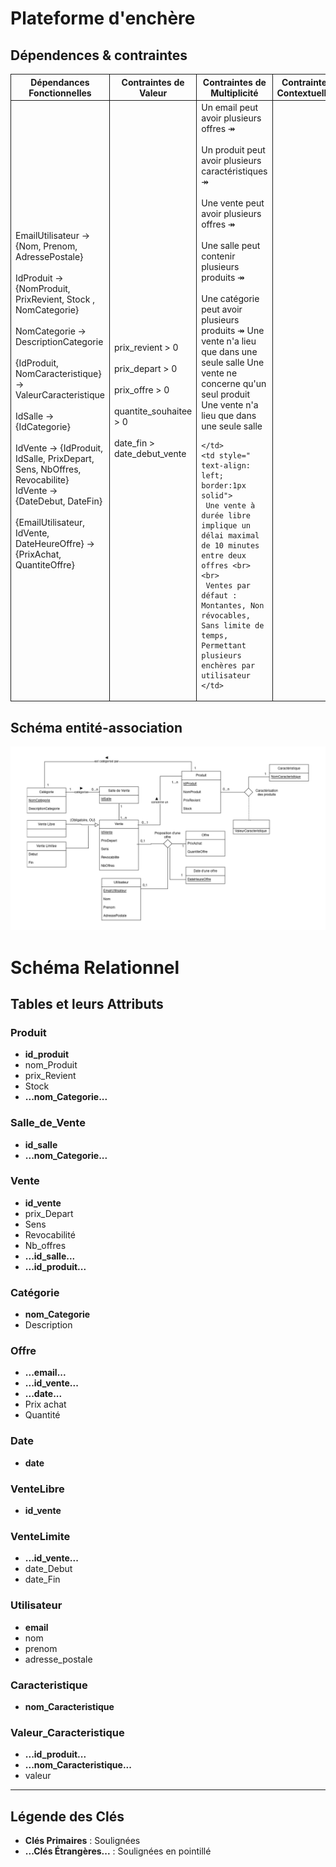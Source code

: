 # Plateforme d'enchère

## Dépendences & contraintes

<table>
  <tr>
    <th style="border:1px solid">Dépendances Fonctionnelles</th>
    <th style="border:1px solid">Contraintes de Valeur</th>
    <th style="border:1px solid">Contraintes de Multiplicité</th>
    <th style="border:1px solid">Contraintes Contextuelles</th>
  </tr>
  <tr>
    <td style=" text-align: left; border:1px solid">
     EmailUtilisateur → {Nom, Prenom, AdressePostale} <br><br>
     IdProduit → {NomProduit, PrixRevient, Stock , NomCategorie} <br><br>
     NomCategorie → DescriptionCategorie <br><br>
     {IdProduit, NomCaracteristique} → ValeurCaracteristique <br><br>
     IdSalle → {IdCategorie} <br><br>
     IdVente → {IdProduit, IdSalle, PrixDepart, Sens, NbOffres, Revocabilite} <br>
     IdVente → {DateDebut, DateFin}<br><br>
     {EmailUtilisateur, IdVente, DateHeureOffre} → {PrixAchat, QuantiteOffre}
    </td>
    <td style=" text-align: left;   border:1px solid">
     prix_revient > 0 <br><br>
     prix_depart > 0 <br><br>
     prix_offre > 0 <br><br>
     quantite_souhaitee > 0 <br><br>
     date_fin > date_debut_vente
    </td>
    <td style=" text-align: left; border:1px solid">
     Un email peut avoir plusieurs offres ↠ <br><br>
     Un produit peut avoir plusieurs caractéristiques ↠ <br><br>
     Une vente peut avoir plusieurs offres ↠ <br><br>
     Une salle peut contenir plusieurs produits ↠ <br><br>
     Une catégorie peut avoir plusieurs produits ↠
     Une vente n'a lieu que dans une seule salle
     Une vente ne concerne qu'un seul produit
     Une vente n'a lieu que dans une seule salle

    </td>
    <td style=" text-align: left; border:1px solid">
     Une vente à durée libre implique un délai maximal de 10 minutes entre deux offres <br><br>
     Ventes par défaut : Montantes, Non révocables, Sans limite de temps, Permettant plusieurs enchères par utilisateur
    </td>
  </tr>
</table>

## Schéma entité-association 

![Schéma entité relation](entite_association.png)

# Schéma Relationnel

## Tables et leurs Attributs

### Produit
- **__id_produit__**
- nom_Produit
- prix_Revient
- Stock
- **...nom_Categorie...**

### Salle_de_Vente
- **__id_salle__**
- **...nom_Categorie...**

### Vente
- **__id_vente__**
- prix_Depart
- Sens
- Revocabilité
- Nb_offres
- **...id_salle...**
- **...id_produit...**

### Catégorie
- **__nom_Categorie__**
- Description

### Offre
- **...__email__...**
- **...__id_vente__...**
- **...__date__...**
- Prix achat
- Quantité

### Date
- **__date__**

### VenteLibre
- **__id_vente__**

### VenteLimite
- **__...id_vente...__**
- date_Debut
- date_Fin

### Utilisateur
- **__email__**
- nom
- prenom
- adresse_postale

### Caracteristique
- **__nom_Caracteristique__**

### Valeur_Caracteristique
- **__...id_produit...__**
- **__...nom_Caracteristique...__**
- valeur

---

## Légende des Clés

- **__Clés Primaires__** : Soulignées  
- **...Clés Étrangères...** : Soulignées en pointillé


